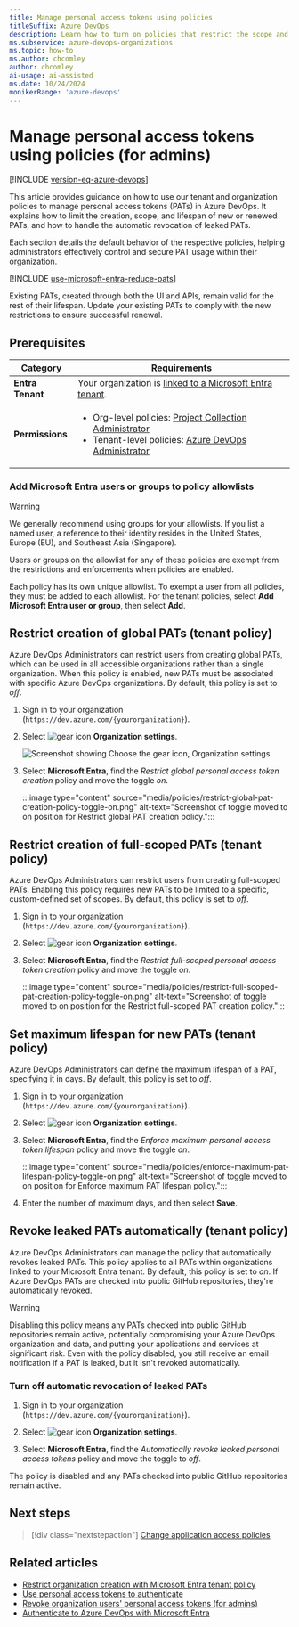 ```yaml
---
title: Manage personal access tokens using policies
titleSuffix: Azure DevOps
description: Learn how to turn on policies that restrict the scope and lifespan of newly created user PATs, turn off automatic revocation of leaked PATs.
ms.subservice: azure-devops-organizations
ms.topic: how-to
ms.author: chcomley
author: chcomley
ai-usage: ai-assisted
ms.date: 10/24/2024
monikerRange: 'azure-devops'
---
```


# Manage personal access tokens using policies (for admins)

[!INCLUDE [version-eq-azure-devops](../../includes/version-eq-azure-devops.md)]

This article provides guidance on how to use our tenant and organization policies to manage personal access tokens (PATs) in Azure DevOps. It explains how to limit the creation, scope, and lifespan of new or renewed PATs, and how to handle the automatic revocation of leaked PATs. 

Each section details the default behavior of the respective policies, helping administrators effectively control and secure PAT usage within their organization.

[!INCLUDE [use-microsoft-entra-reduce-pats](../../includes/use-microsoft-entra-reduce-pats.md)]

Existing PATs, created through both the UI and APIs, remain valid for the rest of their lifespan. Update your existing PATs to comply with the new restrictions to ensure successful renewal.

## Prerequisites

| Category | Requirements |
|--------------|-------------|
|**Entra Tenant**| Your organization is [linked to a Microsoft Entra tenant](connect-organization-to-azure-ad.md).|
|**Permissions**| <ul><li>Org-level policies: [Project Collection Administrator](../security/look-up-project-collection-administrators.md)</li><li>Tenant-level policies: [Azure DevOps Administrator](../security/look-up-azure-devops-administrator.md)</li></ul>|


### Add Microsoft Entra users or groups to policy allowlists

> [!WARNING]
> We generally recommend using groups for your allowlists. If you list a named user, a reference to their identity resides in the United States, Europe (EU), and Southeast Asia (Singapore).

Users or groups on the allowlist for any of these policies are exempt from the restrictions and enforcements when policies are enabled. 

Each policy has its own unique allowlist. To exempt a user from all policies, they must be added to each allowlist. For the tenant policies, select **Add Microsoft Entra user or group**, then select **Add**. 

## Restrict creation of global PATs (tenant policy)

Azure DevOps Administrators can restrict users from creating global PATs, which can be used in all accessible organizations rather than a single organization. When this policy is enabled, new PATs must be associated with specific Azure DevOps organizations. By default, this policy is set to *off*.

1. Sign in to your organization (```https://dev.azure.com/{yourorganization}```).

2. Select ![gear icon](../../media/icons/gear-icon.png) **Organization settings**.

   ![Screenshot showing Choose the gear icon, Organization settings.](../../media/settings/open-admin-settings-vert.png)

3. Select **Microsoft Entra**, find the *Restrict global personal access token creation* policy and move the toggle *on*.

   :::image type="content" source="media/policies/restrict-global-pat-creation-policy-toggle-on.png" alt-text="Screenshot of toggle moved to on position for Restrict global PAT creation policy.":::

## Restrict creation of full-scoped PATs (tenant policy)

Azure DevOps Administrators can restrict users from creating full-scoped PATs. Enabling this policy requires new PATs to be limited to a specific, custom-defined set of scopes. By default, this policy is set to *off*.

1. Sign in to your organization (```https://dev.azure.com/{yourorganization}```).

2. Select ![gear icon](../../media/icons/gear-icon.png) **Organization settings**.

3. Select **Microsoft Entra**, find the *Restrict full-scoped personal access token creation* policy and move the toggle *on*.

   :::image type="content" source="media/policies/restrict-full-scoped-pat-creation-policy-toggle-on.png" alt-text="Screenshot of toggle moved to on position for the Restrict full-scoped PAT creation policy.":::

## Set maximum lifespan for new PATs (tenant policy)

Azure DevOps Administrators can define the maximum lifespan of a PAT, specifying it in days. By default, this policy is set to *off*.

1. Sign in to your organization (```https://dev.azure.com/{yourorganization}```).

2. Select ![gear icon](../../media/icons/gear-icon.png) **Organization settings**.

3. Select **Microsoft Entra**, find the *Enforce maximum personal access token lifespan* policy and move the toggle *on*.

   :::image type="content" source="media/policies/enforce-maximum-pat-lifespan-policy-toggle-on.png" alt-text="Screenshot of toggle moved to on position for Enforce maximum PAT lifespan policy.":::

4. Enter the number of maximum days, and then select **Save**.

<a name='add-azure-ad-users-or-groups-to-the-allowlist'></a>

## Revoke leaked PATs automatically (tenant policy)

Azure DevOps Administrators can manage the policy that automatically revokes leaked PATs. This policy applies to all PATs within organizations linked to your Microsoft Entra tenant. By default, this policy is set to *on*. If Azure DevOps PATs are checked into public GitHub repositories, they're automatically revoked.

> [!WARNING]
> Disabling this policy means any PATs checked into public GitHub repositories remain active, potentially compromising your Azure DevOps organization and data, and putting your applications and services at significant risk. Even with the policy disabled, you still receive an email notification if a PAT is leaked, but it isn't revoked automatically.

### Turn off automatic revocation of leaked PATs

1. Sign in to your organization (```https://dev.azure.com/{yourorganization}```).

2. Select ![gear icon](../../media/icons/gear-icon.png) **Organization settings**.

3. Select **Microsoft Entra**, find the *Automatically revoke leaked personal access tokens* policy and move the toggle to *off*.

The policy is disabled and any PATs checked into public GitHub repositories remain active.

## Next steps

> [!div class="nextstepaction"]
> [Change application access policies](change-application-access-policies.md)

## Related articles
- [Restrict organization creation with Microsoft Entra tenant policy](azure-ad-tenant-policy-restrict-org-creation.md)
- [Use personal access tokens to authenticate](use-personal-access-tokens-to-authenticate.md)
- [Revoke organization users' personal access tokens (for admins)](admin-revoke-user-pats.md)
- [Authenticate to Azure DevOps with Microsoft Entra](../../integrate/get-started/authentication/entra.md)
